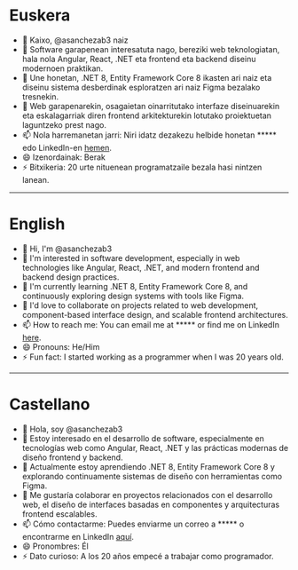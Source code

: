 # Euskera

- 👋 Kaixo, @asanchezab3 naiz
- 👀 Software garapenean interesatuta nago, bereziki web teknologiatan, hala nola Angular, React, .NET eta frontend eta backend diseinu modernoen praktikan.
- 🌱 Une honetan, .NET 8, Entity Framework Core 8 ikasten ari naiz eta diseinu sistema desberdinak esploratzen ari naiz Figma bezalako tresnekin.
- 💞️ Web garapenarekin, osagaietan oinarritutako interfaze diseinuarekin eta eskalagarriak diren frontend arkitekturekin lotutako proiektuetan laguntzeko prest nago.
- 📫 Nola harremanetan jarri: Niri idatz dezakezu helbide honetan ***** edo LinkedIn-en [hemen](https://linkedin.com/in/asanchezab3).
- 😄 Izenordainak: Berak
- ⚡ Bitxikeria: 20 urte nituenean programatzaile bezala hasi nintzen lanean.

---

# English

- 👋 Hi, I'm @asanchezab3
- 👀 I'm interested in software development, especially in web technologies like Angular, React, .NET, and modern frontend and backend design practices.
- 🌱 I'm currently learning .NET 8, Entity Framework Core 8, and continuously exploring design systems with tools like Figma.
- 💞️ I'd love to collaborate on projects related to web development, component-based interface design, and scalable frontend architectures.
- 📫 How to reach me: You can email me at ***** or find me on LinkedIn [here](https://linkedin.com/in/asanchezab3).
- 😄 Pronouns: He/Him
- ⚡ Fun fact: I started working as a programmer when I was 20 years old.

---

# Castellano

- 👋 Hola, soy @asanchezab3
- 👀 Estoy interesado en el desarrollo de software, especialmente en tecnologías web como Angular, React, .NET y las prácticas modernas de diseño frontend y backend.
- 🌱 Actualmente estoy aprendiendo .NET 8, Entity Framework Core 8 y explorando continuamente sistemas de diseño con herramientas como Figma.
- 💞️ Me gustaría colaborar en proyectos relacionados con el desarrollo web, el diseño de interfaces basadas en componentes y arquitecturas frontend escalables.
- 📫 Cómo contactarme: Puedes enviarme un correo a ***** o encontrarme en LinkedIn [aquí](https://linkedin.com/in/asanchezab3).
- 😄 Pronombres: Él
- ⚡ Dato curioso: A los 20 años empecé a trabajar como programador.
